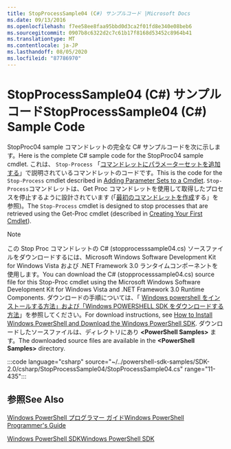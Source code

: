 ```yaml
---
title: StopProcessSample04 (C#) サンプルコード |Microsoft Docs
ms.date: 09/13/2016
ms.openlocfilehash: f7ee58ee8faa95bbd0d3ca2f01fd8e340e08beb6
ms.sourcegitcommit: 0907b8c6322d2c7c61b17f8168d53452c8964b41
ms.translationtype: MT
ms.contentlocale: ja-JP
ms.lasthandoff: 08/05/2020
ms.locfileid: "87786970"
---
```

# <a name="stopprocesssample04-c-sample-code"></a><span data-ttu-id="3bfce-102">StopProcessSample04 (C#) サンプル コード</span><span class="sxs-lookup"><span data-stu-id="3bfce-102">StopProcessSample04 (C#) Sample Code</span></span>

<span data-ttu-id="3bfce-103">StopProc04 sample コマンドレットの完全な C# サンプルコードを次に示します。</span><span class="sxs-lookup"><span data-stu-id="3bfce-103">Here is the complete C# sample code for the StopProc04 sample cmdlet.</span></span> <span data-ttu-id="3bfce-104">これは、 `Stop-Process` 「[コマンドレットにパラメーターセットを追加する](../cmdlet/adding-parameter-sets-to-a-cmdlet.md)」で説明されているコマンドレットのコードです。</span><span class="sxs-lookup"><span data-stu-id="3bfce-104">This is the code for the `Stop-Process` cmdlet described in [Adding Parameter Sets to a Cmdlet](../cmdlet/adding-parameter-sets-to-a-cmdlet.md).</span></span> <span data-ttu-id="3bfce-105">`Stop-Process`コマンドレットは、Get Proc コマンドレットを使用して取得したプロセスを停止するように設計されています (「[最初のコマンドレットを作成](../cmdlet/creating-a-cmdlet-without-parameters.md)する」を参照)。</span><span class="sxs-lookup"><span data-stu-id="3bfce-105">The `Stop-Process` cmdlet is designed to stop processes that are retrieved using the Get-Proc cmdlet (described in [Creating Your First Cmdlet](../cmdlet/creating-a-cmdlet-without-parameters.md)).</span></span>

> [!NOTE]
> <span data-ttu-id="3bfce-106">この Stop Proc コマンドレットの C# (stopprocesssample04.cs) ソースファイルをダウンロードするには、Microsoft Windows Software Development Kit for Windows Vista および .NET Framework 3.0 ランタイムコンポーネントを使用します。</span><span class="sxs-lookup"><span data-stu-id="3bfce-106">You can download the C# (stopprocesssample04.cs) source file for this Stop-Proc cmdlet using the Microsoft Windows Software Development Kit for Windows Vista and .NET Framework 3.0 Runtime Components.</span></span> <span data-ttu-id="3bfce-107">ダウンロードの手順については、「 [Windows powershell をインストールする方法」および「Windows POWERSHELL SDK をダウンロードする方法](/powershell/scripting/developer/installing-the-windows-powershell-sdk)」を参照してください。</span><span class="sxs-lookup"><span data-stu-id="3bfce-107">For download instructions, see [How to Install Windows PowerShell and Download the Windows PowerShell SDK](/powershell/scripting/developer/installing-the-windows-powershell-sdk).</span></span>
> <span data-ttu-id="3bfce-108">ダウンロードしたソースファイルは、ディレクトリにあり **\<PowerShell Samples>** ます。</span><span class="sxs-lookup"><span data-stu-id="3bfce-108">The downloaded source files are available in the **\<PowerShell Samples>** directory.</span></span>

:::code language="csharp" source="~/../powershell-sdk-samples/SDK-2.0/csharp/StopProcessSample04/StopProcessSample04.cs" range="11-435":::

## <a name="see-also"></a><span data-ttu-id="3bfce-109">参照</span><span class="sxs-lookup"><span data-stu-id="3bfce-109">See Also</span></span>

[<span data-ttu-id="3bfce-110">Windows PowerShell プログラマー ガイド</span><span class="sxs-lookup"><span data-stu-id="3bfce-110">Windows PowerShell Programmer's Guide</span></span>](./windows-powershell-programmer-s-guide.md)

[<span data-ttu-id="3bfce-111">Windows PowerShell SDK</span><span class="sxs-lookup"><span data-stu-id="3bfce-111">Windows PowerShell SDK</span></span>](../windows-powershell-reference.md)

